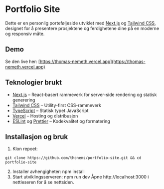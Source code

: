 # Portfolio Site

Dette er en personlig porteføljeside utviklet med [Next.js](https://nextjs.org/) og [Tailwind CSS](https://tailwindcss.com/), designet for å presentere prosjektene og ferdighetene dine på en moderne og responsiv måte.

##  Demo

Se den live her: [https://thomas-nemeth.vercel.app](https://thomas-nemeth.vercel.app)

##  Teknologier brukt

- [Next.js](https://nextjs.org/) – React-basert rammeverk for server-side rendering og statisk generering
- [Tailwind CSS](https://tailwindcss.com/) – Utility-first CSS-rammeverk
- [TypeScript](https://www.typescriptlang.org/) – Statisk typet JavaScript
- [Vercel](https://vercel.com/) – Hosting og distribusjon
- [ESLint](https://eslint.org/) og [Prettier](https://prettier.io/) – Kodekvalitet og formatering


## Installasjon og bruk

1. Klon repoet:

``git clone https://github.com/thonems/portfolio-site.git && cd portfolio-site``

2. Installer avhengigheter:
npm install
3. Start utviklingsserveren:
npm run dev
Åpne http://localhost:3000 i nettleseren for å se nettsiden.
